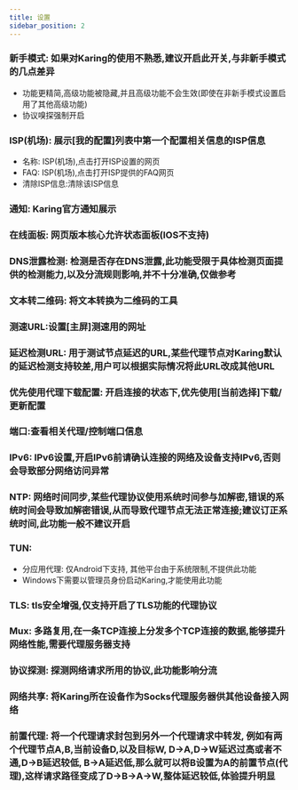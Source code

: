 ```yaml
---
title: 设置
sidebar_position: 2
---
```



### 新手模式: 如果对Karing的使用不熟悉,建议开启此开关,与非新手模式的几点差异
- 功能更精简,高级功能被隐藏,并且高级功能不会生效(即使在非新手模式设置启用了其他高级功能)
- 协议嗅探强制开启

### ISP(机场): 展示[我的配置]列表中第一个配置相关信息的ISP信息
- 名称: ISP(机场),点击打开ISP设置的网页
- FAQ: ISP(机场),点击打开ISP提供的FAQ网页
- 清除ISP信息:清除该ISP信息

### 通知: Karing官方通知展示

### 在线面板: 网页版本核心允许状态面板(IOS不支持)

### DNS泄露检测: 检测是否存在DNS泄露,此功能受限于具体检测页面提供的检测能力,以及分流规则影响,并不十分准确,仅做参考

### 文本转二维码: 将文本转换为二维码的工具

### 测速URL:设置[主屏]测速用的网址
### 延迟检测URL: 用于测试节点延迟的URL,某些代理节点对Karing默认的延迟检测支持较差,用户可以根据实际情况将此URL改成其他URL

### 优先使用代理下载配置: 开启连接的状态下,优先使用[当前选择]下载/更新配置

### 端口:查看相关代理/控制端口信息

### IPv6: IPv6设置,开启IPv6前请确认连接的网络及设备支持IPv6,否则会导致部分网络访问异常

### NTP: 网络时间同步,某些代理协议使用系统时间参与加解密,错误的系统时间会导致加解密错误,从而导致代理节点无法正常连接;建议订正系统时间,此功能一般不建议开启

### TUN: 
- 分应用代理: 仅Android下支持, 其他平台由于系统限制,不提供此功能
- Windows下需要以管理员身份启动Karing,才能使用此功能

### TLS: tls安全增强,仅支持开启了TLS功能的代理协议

### Mux: 多路复用,在一条TCP连接上分发多个TCP连接的数据,能够提升网络性能,需要代理服务器支持

### 协议探测: 探测网络请求所用的协议,此功能影响分流

### 网络共享: 将Karing所在设备作为Socks代理服务器供其他设备接入网络

### 前置代理: 将一个代理请求封包到另外一个代理请求中转发, 例如有两个代理节点A,B,当前设备D,以及目标W, D->A,D->W延迟过高或者不通,D->B延迟较低, B->A延迟低,那么就可以将B设置为A的前置节点(代理),这样请求路径变成了D->B->A->W,整体延迟较低,体验提升明显